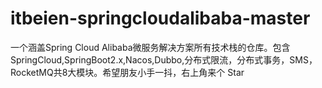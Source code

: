 # itbeien-springcloudalibaba-master
一个涵盖Spring Cloud Alibaba微服务解决方案所有技术栈的仓库。包含SpringCloud,SpringBoot2.x,Nacos,Dubbo,分布式限流，分布式事务，SMS，RocketMQ共8大模块。希望朋友小手一抖，右上角来个 Star
